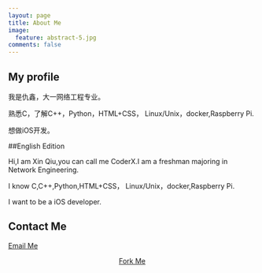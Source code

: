 ```yaml
---
layout: page
title: About Me
image:
  feature: abstract-5.jpg
comments: false
---
```


## My profile

我是仇鑫，大一网络工程专业。

熟悉C，了解C++，Python，HTML+CSS，	Linux/Unix，docker,Raspberry Pi.

想做iOS开发。


##English Edition

Hi,I am Xin Qiu,you can call me CoderX.I am a freshman majoring in Network Engineering.

I know C,C++,Python,HTML+CSS，	Linux/Unix，docker,Raspberry Pi.

I want to be a iOS developer.

## Contact Me

[Email Me](mailto:xinqiu.94@gmail.com)

<div markdown="0"><center><a href="https://github.com/xinqiu/xinqiu.github.io/fork" class="btn btn-info">Fork Me</a></center></div>
